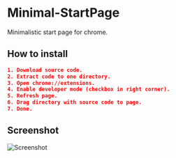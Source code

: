 # Minimal-StartPage
Minimalistic start page for chrome.
## How to install
```json
1. Download source code.
2. Extract code to one directory.
3. Open chrome://extensions.
4. Enable developer mode (checkbox in right corner).
5. Refresh page.
6. Drag directory with source code to page.
7. Done.
```
## Screenshot
![Screenshot](https://raw.githubusercontent.com/Nimplex/Minimal-StartPage/main/assets/StartPageScreenShot.png)
